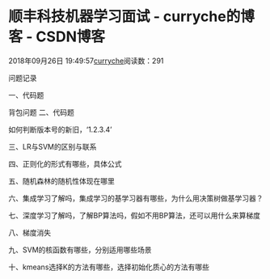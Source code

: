 # 顺丰科技机器学习面试 - curryche的博客 - CSDN博客





2018年09月26日 19:49:57[curryche](https://me.csdn.net/whwan11)阅读数：291








问题记录

一、代码题

背包问题
二、代码题

如何判断版本号的新旧，‘1.2.3.4’

三、LR与SVM的区别与联系

四、正则化的形式有哪些，具体公式

五、随机森林的随机性体现在哪里

六、集成学习了解吗，集成学习的基学习器有哪些，为什么用决策树做基学习器？

七、深度学习了解吗，了解BP算法吗，假如不用BP算法，还可以用什么来算梯度

八、梯度消失

九、SVM的核函数有哪些，分别适用哪些场景

十、kmeans选择K的方法有哪些，选择初始化质心的方法有哪些




